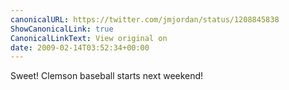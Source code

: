 ```yaml
---
canonicalURL: https://twitter.com/jmjordan/status/1208845838
ShowCanonicalLink: true
CanonicalLinkText: View original on
date: 2009-02-14T03:52:34+00:00
---
```

Sweet! Clemson baseball starts next weekend!